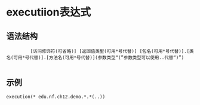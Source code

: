 # executiion表达式

## 语法结构

``` 
         [访问修饰符(可省略)] [返回值类型(可用*号代替)] [包名(可用*号代替)].[类名(可用*号代替)].[方法名(可用*号代替)](参数类型“(”参数类型可以使用..代替“)”)
 
```
## 示例

``` 
execution(* edu.nf.ch12.demo.*.*(..))
```
